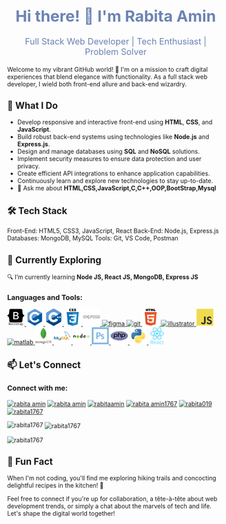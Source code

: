 <!-- Your Name -->
<div align="center">
  <h1 style="font-size: 36px; color: #6D84B4;">Hi there! 👋 I'm Rabita Amin</h1>
</div>

<div align="center">
  <p style="font-size: 20px; color: #6D84B4;">Full Stack Web Developer | Tech Enthusiast | Problem Solver</p>
</div>

Welcome to my vibrant GitHub world! 🌟 I'm on a mission to craft digital experiences that blend elegance with functionality. As a full stack web developer, I wield both front-end allure and back-end wizardry.

## 🚀 What I Do

- Develop responsive and interactive front-end using **HTML**, **CSS**, and **JavaScript**.
- Build robust back-end systems using technologies like **Node.js** and **Express.js**.
- Design and manage databases using **SQL** and **NoSQL** solutions.
- Implement security measures to ensure data protection and user privacy.
- Create efficient API integrations to enhance application capabilities.
- Continuously learn and explore new technologies to stay up-to-date.
- 💬 Ask me about **HTML,CSS,JavaScript,C,C++,OOP,BootStrap,Mysql**


## 🛠️ Tech Stack

<p align="">
  Front-End: HTML5, CSS3, JavaScript, React
  Back-End: Node.js, Express.js
  Databases: MongoDB, MySQL
  Tools: Git, VS Code, Postman
</p>

## 🌱 Currently Exploring

🔍 I’m currently learning **Node JS, React JS, MongoDB, Express JS**
<h3 align="left">Languages and Tools:</h3>
<p align="left"> <a href="https://getbootstrap.com" target="_blank" rel="noreferrer"> <img src="https://raw.githubusercontent.com/devicons/devicon/master/icons/bootstrap/bootstrap-plain-wordmark.svg" alt="bootstrap" width="40" height="40"/> </a> <a href="https://www.cprogramming.com/" target="_blank" rel="noreferrer"> <img src="https://raw.githubusercontent.com/devicons/devicon/master/icons/c/c-original.svg" alt="c" width="40" height="40"/> </a> <a href="https://www.w3schools.com/cpp/" target="_blank" rel="noreferrer"> <img src="https://raw.githubusercontent.com/devicons/devicon/master/icons/cplusplus/cplusplus-original.svg" alt="cplusplus" width="40" height="40"/> </a> <a href="https://www.w3schools.com/css/" target="_blank" rel="noreferrer"> <img src="https://raw.githubusercontent.com/devicons/devicon/master/icons/css3/css3-original-wordmark.svg" alt="css3" width="40" height="40"/> </a> <a href="https://expressjs.com" target="_blank" rel="noreferrer"> <img src="https://raw.githubusercontent.com/devicons/devicon/master/icons/express/express-original-wordmark.svg" alt="express" width="40" height="40"/> </a> <a href="https://www.figma.com/" target="_blank" rel="noreferrer"> <img src="https://www.vectorlogo.zone/logos/figma/figma-icon.svg" alt="figma" width="40" height="40"/> </a> <a href="https://git-scm.com/" target="_blank" rel="noreferrer"> <img src="https://www.vectorlogo.zone/logos/git-scm/git-scm-icon.svg" alt="git" width="40" height="40"/> </a> <a href="https://www.w3.org/html/" target="_blank" rel="noreferrer"> <img src="https://raw.githubusercontent.com/devicons/devicon/master/icons/html5/html5-original-wordmark.svg" alt="html5" width="40" height="40"/> </a> <a href="https://www.adobe.com/in/products/illustrator.html" target="_blank" rel="noreferrer"> <img src="https://www.vectorlogo.zone/logos/adobe_illustrator/adobe_illustrator-icon.svg" alt="illustrator" width="40" height="40"/> </a> <a href="https://developer.mozilla.org/en-US/docs/Web/JavaScript" target="_blank" rel="noreferrer"> <img src="https://raw.githubusercontent.com/devicons/devicon/master/icons/javascript/javascript-original.svg" alt="javascript" width="40" height="40"/> </a> <a href="https://www.mathworks.com/" target="_blank" rel="noreferrer"> <img src="https://upload.wikimedia.org/wikipedia/commons/2/21/Matlab_Logo.png" alt="matlab" width="40" height="40"/> </a> <a href="https://www.mongodb.com/" target="_blank" rel="noreferrer"> <img src="https://raw.githubusercontent.com/devicons/devicon/master/icons/mongodb/mongodb-original-wordmark.svg" alt="mongodb" width="40" height="40"/> </a> <a href="https://www.mysql.com/" target="_blank" rel="noreferrer"> <img src="https://raw.githubusercontent.com/devicons/devicon/master/icons/mysql/mysql-original-wordmark.svg" alt="mysql" width="40" height="40"/> </a> <a href="https://nodejs.org" target="_blank" rel="noreferrer"> <img src="https://raw.githubusercontent.com/devicons/devicon/master/icons/nodejs/nodejs-original-wordmark.svg" alt="nodejs" width="40" height="40"/> </a> <a href="https://www.photoshop.com/en" target="_blank" rel="noreferrer"> <img src="https://raw.githubusercontent.com/devicons/devicon/master/icons/photoshop/photoshop-line.svg" alt="photoshop" width="40" height="40"/> </a> <a href="https://www.php.net" target="_blank" rel="noreferrer"> <img src="https://raw.githubusercontent.com/devicons/devicon/master/icons/php/php-original.svg" alt="php" width="40" height="40"/> </a> <a href="https://www.python.org" target="_blank" rel="noreferrer"> <img src="https://raw.githubusercontent.com/devicons/devicon/master/icons/python/python-original.svg" alt="python" width="40" height="40"/> </a> <a href="https://reactjs.org/" target="_blank" rel="noreferrer"> <img src="https://raw.githubusercontent.com/devicons/devicon/master/icons/react/react-original-wordmark.svg" alt="react" width="40" height="40"/> </a> </p>

## 📫 Let's Connect

<h3 align="left">Connect with me:</h3>
<p align="left">
<a href="https://linkedin.com/in/rabita amin" target="blank"><img align="center" src="https://raw.githubusercontent.com/rahuldkjain/github-profile-readme-generator/master/src/images/icons/Social/linked-in-alt.svg" alt="rabita amin" height="30" width="40" /></a>
<a href="https://fb.com/rabita amin" target="blank"><img align="center" src="https://raw.githubusercontent.com/rahuldkjain/github-profile-readme-generator/master/src/images/icons/Social/facebook.svg" alt="rabita amin" height="30" width="40" /></a>
<a href="https://www.codechef.com/users/rabitaamin" target="blank"><img align="center" src="https://cdn.jsdelivr.net/npm/simple-icons@3.1.0/icons/codechef.svg" alt="rabitaamin" height="30" width="40" /></a>
<a href="https://www.hackerrank.com/rabita amin1767" target="blank"><img align="center" src="https://raw.githubusercontent.com/rahuldkjain/github-profile-readme-generator/master/src/images/icons/Social/hackerrank.svg" alt="rabita amin1767" height="30" width="40" /></a>
<a href="https://codeforces.com/profile/rabita019" target="blank"><img align="center" src="https://raw.githubusercontent.com/rahuldkjain/github-profile-readme-generator/master/src/images/icons/Social/codeforces.svg" alt="rabita019" height="30" width="40" /></a>
<a href="https://www.leetcode.com/rabita1767" target="blank"><img align="center" src="https://raw.githubusercontent.com/rahuldkjain/github-profile-readme-generator/master/src/images/icons/Social/leet-code.svg" alt="rabita1767" height="30" width="40" /></a>
</p>

<p><img align="left" src="https://github-readme-stats.vercel.app/api/top-langs?username=rabita1767&show_icons=true&locale=en&layout=compact" alt="rabita1767" /></p>

<p>&nbsp;<img align="center" src="https://github-readme-stats.vercel.app/api?username=rabita1767&show_icons=true&locale=en" alt="rabita1767" /></p>

<p><img align="center" src="https://github-readme-streak-stats.herokuapp.com/?user=rabita1767&" alt="rabita1767" /></p>


## 🚀 Fun Fact

When I'm not coding, you'll find me exploring hiking trails and concocting delightful recipes in the kitchen! 🌮

Feel free to connect if you're up for collaboration, a tête-à-tête about web development trends, or simply a chat about the marvels of tech and life. Let's shape the digital world together!
